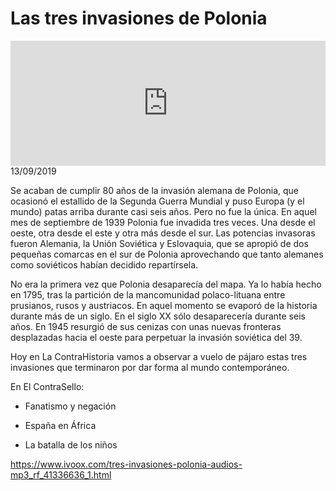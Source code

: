 # Las tres invasiones de Polonia
<iframe id='audio_88903085' frameborder='0' allowfullscreen='' scrolling='no' height='200' style='width:100%;' src='https://www.ivoox.com/player_ej_41336636_6_1.html' loading='lazy'></iframe>13/09/2019

Se acaban de cumplir 80 años de la invasión alemana de Polonia, que ocasionó el estallido de la Segunda Guerra Mundial y puso Europa (y el mundo) patas arriba durante casi seis años. Pero no fue la única. En aquel mes de septiembre de 1939 Polonia fue invadida tres veces. Una desde el oeste, otra desde el este y otra más desde el sur. Las potencias invasoras fueron Alemania, la Unión Soviética y Eslovaquia, que se apropió de dos pequeñas comarcas en el sur de Polonia aprovechando que tanto alemanes como soviéticos habían decidido repartírsela. 

 No era la primera vez que Polonia desaparecía del mapa. Ya lo había hecho en 1795, tras la partición de la mancomunidad polaco-lituana entre prusianos, rusos y austriacos. En aquel momento se evaporó de la historia durante más de un siglo. En el siglo XX sólo desaparecería durante seis años. En 1945 resurgió de sus cenizas con unas nuevas fronteras desplazadas hacia el oeste para perpetuar la invasión soviética del 39. 

 Hoy en La ContraHistoria vamos a observar a vuelo de pájaro estas tres invasiones que terminaron por dar forma al mundo contemporáneo. 

 En El ContraSello:

 - Fanatismo y negación

 - España en África

 - La batalla de los niños 

 

https://www.ivoox.com/tres-invasiones-polonia-audios-mp3_rf_41336636_1.html
